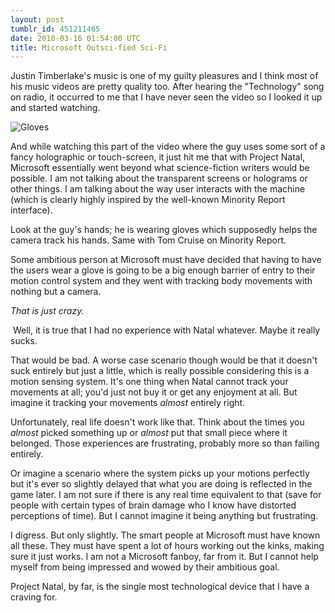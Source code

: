```yaml
---
layout: post
tumblr_id: 451211465
date: 2010-03-16 01:54:00 UTC
title: Microsoft Outsci-fied Sci-Fi
---
```


Justin Timberlake's music is one of my guilty pleasures and I think most of his music videos are pretty quality too. After hearing the "Technology" song on radio, it occurred to me that I have never seen the video so I looked it up and started watching.

<img src="http://media.tumblr.com/tumblr_kzcphzUL2O1qazj16.png" alt="Gloves" />

And while watching this part of the video where the guy uses some sort of a fancy holographic or touch-screen, it just hit me that with Project Natal, Microsoft essentially went beyond what science-fiction writers would be possible. I am not talking about the transparent screens or holograms or other things. I am talking about the way user interacts with the machine (which is clearly highly inspired by the well-known Minority Report interface).

Look at the guy's hands; he is wearing gloves which supposedly helps the camera track his hands. Same with Tom Cruise on Minority Report.

Some ambitious person at Microsoft must have decided that having to have the users wear a glove is going to be a big enough barrier of entry to their motion control system and they went with tracking body movements with nothing but a camera.

_That is just crazy._

 Well, it is true that I had no experience with Natal whatever. Maybe it really sucks.

That would be bad. A worse case scenario though would be that it doesn't suck entirely but just a little, which is really possible considering this is a motion sensing system. It's one thing when Natal cannot track your movements at all; you'd just not buy it or get any enjoyment at all. But imagine it tracking your movements _almost_ entirely right.

Unfortunately, real life doesn't work like that. Think about the times you _almost_ picked something up or _almost_ put that small piece where it belonged. Those experiences are frustrating, probably more so than failing entirely.

Or imagine a scenario where the system picks up your motions perfectly but it's ever so slightly delayed that what you are doing is reflected in the game later. I am not sure if there is any real time equivalent to that (save for people with certain types of brain damage who I know have distorted perceptions of time). But I cannot imagine it being anything but frustrating.

I digress. But only slightly. The smart people at Microsoft must have known all these. They must have spent a lot of hours working out the kinks, making sure it just works. I am not a Microsoft fanboy, far from it. But I cannot help myself from being impressed and wowed by their ambitious goal.

Project Natal, by far, is the single most technological device that I have a craving for.